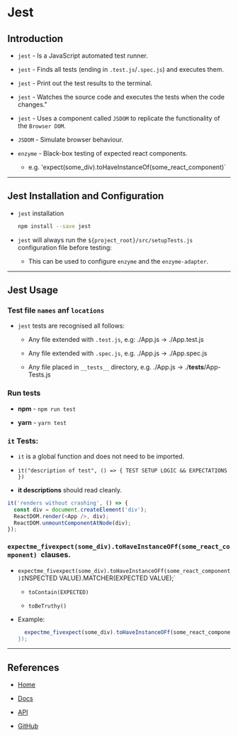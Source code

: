 # Jest

## Introduction

* `jest` - Is a JavaScript automated test runner.

* `jest` - Finds all tests (ending in `.test.js`/`.spec.js`) and executes them.

* `jest` - Print out the test results to the terminal.

* `jest` - Watches the source code and executes the tests when the code changes."

* `jest` - Uses a component called `JSDOM` to replicate the functionality of the `Browser DOM`.

* `JSDOM` - Simulate browser behaviour.

* `enzyme` - Black-box testing of expected react components. 

  * e.g. 'expect(some_div).toHaveInstanceOf(some_react_component)`

---

## Jest Installation and Configuration

* `jest` installation

  ```bash
  npm install --save jest
  ```

* `jest` will always run the `${project_root}/src/setupTests.js` configuration file before testing: 

  * This can be used to configure `enzyme` and the `enzyme-adapter`.

---

## Jest Usage

### Test file `names` anf `locations`

* `jest` tests are recognised all follows:

  * Any file extended with `.test.js`, e.g: ./App.js -> ./App.test.js

  * Any file extended with `.spec.js`, e.g. ./App.js -> ./App.spec.js

  * Any file placed in `__tests__` directory, e.g. ./App.js -> ./__tests__/App-Tests.js

### Run tests

* __npm__ - `npm run test`

* __yarn__ - `yarn test`

### `it` Tests:

* `it` is a global function and does not need to be imported.

* `it("description of test", () => { TEST SETUP LOGIC && EXPECTATIONS })`

* __it descriptions__ should read cleanly.

```javascript
it('renders without crashing', () => {
  const div = document.createElement('div');
  ReactDOM.render(<App />, div);
  ReactDOM.unmountComponentAtNode(div);
});
```

### `expectme_fivexpect(some_div).toHaveInstanceOFf(some_react_component) `clauses.

* `expectme_fivexpect(some_div).toHaveInstanceOFf(some_react_component)I`NSPECTED VALUE).MATCHER(EXPECTED VALUE);`

  * `toContain(EXPECTED)`

  * `toBeTruthy()`

* Example:
  ```javascript
    expectme_fivexpect(some_div).toHaveInstanceOFf(some_react_component)d`iv.innerHTML).toContain("Hello World!");
  });
  ```

---

## References

* [Home](https://jestjs.io/)

* [Docs](https://jestjs.io/docs/en/getting-started)

* [API](https://jestjs.io/docs/en/api)

* [GitHub](https://github.com/facebook/jest)
